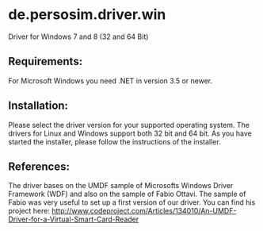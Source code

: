 de.persosim.driver.win
======================

Driver for Windows 7 and 8 (32 and 64 Bit)

Requirements:
-------------
For Microsoft Windows you need .NET in version 3.5 or newer.

Installation:
-------------
Please select the driver version for your supported operating system. The drivers for Linux and Windows support both 32 bit and 64 bit. As you have started the installer, please follow the instructions of the installer.  

References:
-----------
The driver bases on the UMDF sample of Microsofts Windows Driver Framework (WDF) and also on the sample of Fabio Ottavi. The sample of Fabio was very useful to set up a first version of our driver. You can find his project here: http://www.codeproject.com/Articles/134010/An-UMDF-Driver-for-a-Virtual-Smart-Card-Reader
